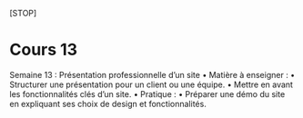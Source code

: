 [STOP]

# Cours 13

Semaine 13 : Présentation professionnelle d’un site
	•	Matière à enseigner :
	•	Structurer une présentation pour un client ou une équipe.
	•	Mettre en avant les fonctionnalités clés d’un site.
	•	Pratique :
	•	Préparer une démo du site en expliquant ses choix de design et fonctionnalités.